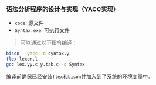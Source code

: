 ### 语法分析程序的设计与实现（YACC实现）
 
- `code`: 源文件
- `Syntax.exe`: 可执行文件

> 可以通过以下指令编译：
```bash
bison --yacc -d syntax.y
flex lexer.l
gcc lex.yy.c y.tab.c -o Syntax
```
编译前确保已经安装`flex`和`bison`并加入到了系统的环境变量中。